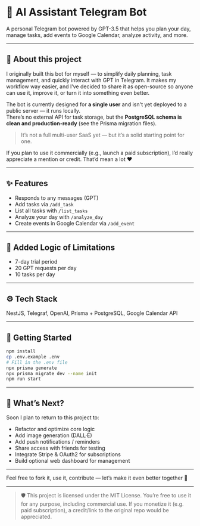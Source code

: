 # 🤖 AI Assistant Telegram Bot

A personal Telegram bot powered by GPT-3.5 that helps you plan your day, manage tasks, add events to Google Calendar, analyze activity, and more.

---


## 💬 About this project

I originally built this bot for myself — to simplify daily planning, task management, and quickly interact with GPT in Telegram. It makes my workflow way easier, and I’ve decided to share it as open-source so anyone can use it, improve it, or turn it into something even better.

The bot is currently designed for **a single user** and isn't yet deployed to a public server — it runs locally.  
There’s no external API for task storage, but the **PostgreSQL schema is clean and production-ready** (see the Prisma migration files).

> It’s not a full multi-user SaaS yet — but it’s a solid starting point for one.

If you plan to use it commercially (e.g., launch a paid subscription), I’d really appreciate a mention or credit. That’d mean a lot ❤️


---

## ✨ Features

- Responds to any messages (GPT)
- Add tasks via `/add_task`
- List all tasks with `/list_tasks`
- Analyze your day with `/analyze_day`
- Create events in Google Calendar via `/add_event`

---

## 🔐 Added Logic of Limitations

- 7-day trial period  
- 20 GPT requests per day  
- 10 tasks per day

---

## ⚙️ Tech Stack

NestJS, Telegraf, OpenAI, Prisma + PostgreSQL, Google Calendar API

---

## 🚀 Getting Started

```bash
npm install
cp .env.example .env
# Fill in the .env file
npx prisma generate
npx prisma migrate dev --name init
npm run start
```
---

## 🧪 What’s Next?

Soon I plan to return to this project to:

- Refactor and optimize core logic  
- Add image generation (DALL·E)  
- Add push notifications / reminders  
- Share access with friends for testing  
- Integrate Stripe & OAuth2 for subscriptions  
- Build optional web dashboard for management  

---

Feel free to fork it, use it, contribute — let’s make it even better together 💪

---

> 🛡️ This project is licensed under the MIT License.
> You’re free to use it for any purpose, including commercial use.
> If you monetize it (e.g. paid subscription), a credit/link to the original repo would be appreciated.
